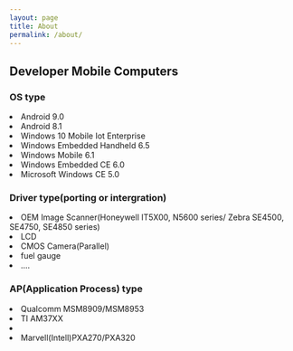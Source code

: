 ```yaml
---
layout: page
title: About
permalink: /about/
---
```


<h2>Developer Mobile Computers</h2>

<h3>OS type</h3>
<li>Android 9.0</li>
<li>Android 8.1</li>
<li>Windows 10 Mobile Iot Enterprise</li>
<li>Windows Embedded Handheld 6.5</li>
<li>Windows Mobile 6.1</li>
<li>Windows Embedded CE 6.0</li>
<li>Microsoft Windows CE 5.0</li>

<h3>Driver type(porting or intergration)</h3>
<li>OEM Image Scanner(Honeywell IT5X00, N5600 series/ Zebra SE4500, SE4750, SE4850 series)  </li>
<li>LCD</li>
<li>CMOS Camera(Parallel)</li>
<li>fuel gauge</li>
<li>....</li>

<h3>AP(Application Process) type</h3>
<li>Qualcomm MSM8909/MSM8953</li>
<li>TI AM37XX<li>
<li>Marvell(Intell)PXA270/PXA320</li>

